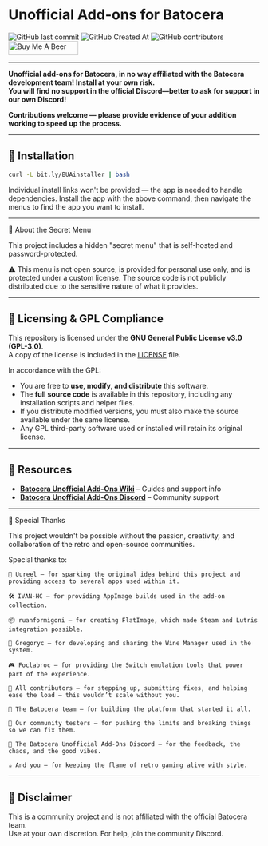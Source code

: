 # Unofficial Add-ons for Batocera

<img alt="GitHub last commit" src="https://img.shields.io/github/last-commit/DTJW92/batocera-unofficial-addons?style=for-the-badge"> 
<img alt="GitHub Created At" src="https://img.shields.io/github/created-at/DTJW92/batocera-unofficial-addons?style=for-the-badge"> 
<img alt="GitHub contributors" src="https://img.shields.io/github/contributors/DTJW92/batocera-unofficial-addons?style=for-the-badge">  
<a href="https://www.buymeacoffee.com/TheNotoriousFOX" target="_blank">
  <img src="https://cdn.buymeacoffee.com/buttons/v2/default-orange.png" 
       alt="Buy Me A Beer" 
       height="28" 
       width="140">
</a>

---

**Unofficial add-ons for Batocera, in no way affiliated with the Batocera development team! Install at your own risk.**  
**You will find no support in the official Discord—better to ask for support in our own Discord!**

**Contributions welcome — please provide evidence of your addition working to speed up the process.**

---

## 🚀 Installation

```bash
curl -L bit.ly/BUAinstaller | bash
```

Individual install links won't be provided — the app is needed to handle dependencies. Install the app with the above command, then navigate the menus to find the app you want to install.

---

🔐 About the Secret Menu

This project includes a hidden "secret menu" that is self-hosted and password-protected.

⚠️ This menu is not open source, is provided for personal use only, and is protected under a custom license.
The source code is not publicly distributed due to the sensitive nature of what it provides.


---

## 📜 Licensing & GPL Compliance

This repository is licensed under the **GNU General Public License v3.0 (GPL-3.0)**.  
A copy of the license is included in the [LICENSE](./LICENSE) file.

In accordance with the GPL:

- You are free to **use, modify, and distribute** this software.
- The **full source code** is available in this repository, including any installation scripts and helper files.
- If you distribute modified versions, you must also make the source available under the same license.
- Any GPL third-party software used or installed will retain its original license.

---

## 🧠 Resources

- **[Batocera Unofficial Add-Ons Wiki](https://wiki.batoaddons.app)** – Guides and support info
- **[Batocera Unofficial Add-Ons Discord](https://discord.gg/Uc9BVbDH9e)** – Community support

---
🙏 Special Thanks

This project wouldn't be possible without the passion, creativity, and collaboration of the retro and open-source communities.

Special thanks to:

    🧠 Uureel — for sparking the original idea behind this project and providing access to several apps used within it.

    🛠️ IVAN-HC — for providing AppImage builds used in the add-on collection.

    📦 ruanformigoni — for creating FlatImage, which made Steam and Lutris integration possible.

    🍷 Gregoryc — for developing and sharing the Wine Manager used in the system.

    🎮 Foclabroc — for providing the Switch emulation tools that power part of the experience.

    🤝 All contributors — for stepping up, submitting fixes, and helping ease the load — this wouldn’t scale without you.

    👾 The Batocera team — for building the platform that started it all.

    🧪 Our community testers — for pushing the limits and breaking things so we can fix them.

    💬 The Batocera Unofficial Add-Ons Discord — for the feedback, the chaos, and the good vibes.

    ☕ And you — for keeping the flame of retro gaming alive with style.
---


## 💬 Disclaimer

This is a community project and is not affiliated with the official Batocera team.  
Use at your own discretion. For help, join the community Discord.
